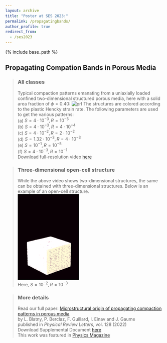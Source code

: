 ```yaml
---
layout: archive
title: "Poster at SES 2023:"
permalink: /propagatingbands/
author_profile: true
redirect_from:
  - /ses2023
---
```


{% include base_path %}

## Propagating Compation Bands in Porous Media

> ### All classes
> Typical compaction patterns emanating from a uniaxially loaded confined two-dimensional structured porous media, here with a solid area fraction of $\phi = 0.40$:
> ![prl](/images/bands_classes.gif)
> The structures are colored according to the plastic Hencky strain rate. 
> The following parameters are used to get the various patterns:        
> (a) $S = 4 \cdot 10^{−3}, R = 10^{−5}$    
> (b) $S = 4 \cdot 10^{−3}, R = 4 \cdot 10^{−4}$    
> (c) $S = 4 \cdot 10^{−2}, R = 2 \cdot 10^{−2}$    
> (d) $S = 1.32 \cdot 10^{−3}, R = 4 \cdot 10^{−3}$    
> (e) $S = 10^{−1}, R = 10^{−5}$      
> (f) $S = 4 \cdot 10^{−3}, R = 10^{−1}$   
> Download full-resolution video [here](https://journals.aps.org/prl/supplemental/10.1103/PhysRevLett.128.228002/supplementary_movie_1.mp4)      

> ### Three-dimensional open-cell structure
> While the above video shows two-dimensional structures, the same can be obtained with three-dimensional structures.
> Below is an example of an open-cell structure.     
> ![prl](/images/cover_prl.gif)     
> Here, $S = 10^{−2}, R = 10^{−3}$  


> ### More details
> Read our full paper:
> [Microstructural origin of propagating compaction patterns in porous media](https://journals.aps.org/prl/abstract/10.1103/PhysRevLett.128.228002)   
> by L. Blatny, P. Berclaz, F. Guillard, I. Einav and J. Gaume   
> published in _Physical Review Letters_, vol. 128 (2022)   
> Download Supplemental Document [here](https://journals.aps.org/prl/supplemental/10.1103/PhysRevLett.128.228002/supplement_rev16022022.pdf)  
> This work was featured in [Physics Magazine](https://physics.aps.org/articles/v15/s73)
